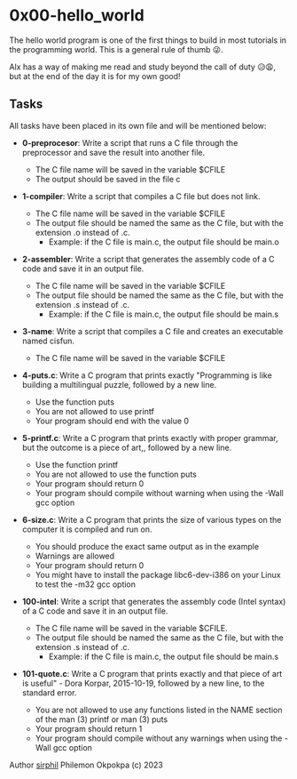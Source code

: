 # 0x00-hello_world

The hello world program is one of the first things to build in most tutorials in the programming world. This is a general rule of thumb 😜.

Alx has a way of making me read and study beyond the call of duty 😥😩, but at the end of the day it is for my own good!

## Tasks

All tasks have been placed in its own file and will be mentioned below:

- **0-preprocesor**: Write a script that runs a C file through the preprocessor and save the result into another file.

  - The C file name will be saved in the variable $CFILE
  - The output should be saved in the file c

- **1-compiler**: Write a script that compiles a C file but does not link.

  - The C file name will be saved in the variable $CFILE
  - The output file should be named the same as the C file, but with the extension .o instead of .c.
    - Example: if the C file is main.c, the output file should be main.o

- **2-assembler**: Write a script that generates the assembly code of a C code and save it in an output file.

  - The C file name will be saved in the variable $CFILE
  - The output file should be named the same as the C file, but with the extension .s instead of .c.
    - Example: if the C file is main.c, the output file should be main.s

- **3-name**: Write a script that compiles a C file and creates an executable named cisfun.

  - The C file name will be saved in the variable $CFILE

- **4-puts.c**: Write a C program that prints exactly "Programming is like building a multilingual puzzle, followed by a new line.

  - Use the function puts
  - You are not allowed to use printf
  - Your program should end with the value 0

- **5-printf.c**: Write a C program that prints exactly with proper grammar, but the outcome is a piece of art,, followed by a new line.

  - Use the function printf
  - You are not allowed to use the function puts
  - Your program should return 0
  - Your program should compile without warning when using the -Wall gcc option

- **6-size.c**: Write a C program that prints the size of various types on the computer it is compiled and run on.

  - You should produce the exact same output as in the example
  - Warnings are allowed
  - Your program should return 0
  - You might have to install the package libc6-dev-i386 on your Linux to test the -m32 gcc option

- **100-intel**: Write a script that generates the assembly code (Intel syntax) of a C code and save it in an output file.

  - The C file name will be saved in the variable $CFILE.
  - The output file should be named the same as the C file, but with the extension .s instead of .c.
    - Example: if the C file is main.c, the output file should be main.s

- **101-quote.c**: Write a C program that prints exactly and that piece of art is useful" - Dora Korpar, 2015-10-19, followed by a new line, to the standard error.
  - You are not allowed to use any functions listed in the NAME section of the man (3) printf or man (3) puts
  - Your program should return 1
  - Your program should compile without any warnings when using the -Wall gcc option

Author [sirphil](https://github.com/sirphilalx/)
Philemon Okpokpa (c) 2023
